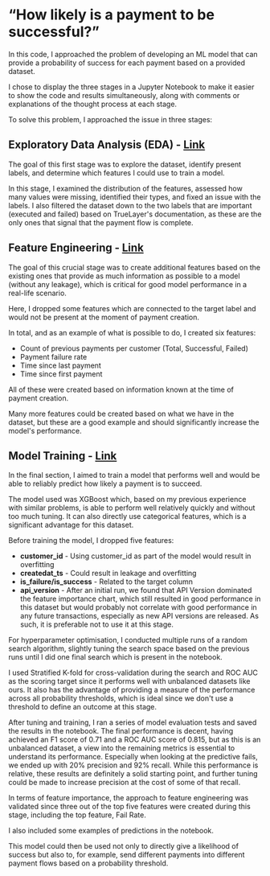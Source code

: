 # “How likely is a payment to be successful?”

In this code, I approached the problem of developing an ML model that can provide a probability of success for each payment based on a provided dataset.

I chose to display the three stages in a Jupyter Notebook to make it easier to show the code and results simultaneously, along with comments or explanations of the thought process at each stage.

To solve this problem, I approached the issue in three stages:

## Exploratory Data Analysis (EDA) - [Link](https://github.com/ricardoamferreira/TrueLayer/blob/224cea19b76481bc34327fcb7797a2fa34ed2dfe/EDA.ipynb)

The goal of this first stage was to explore the dataset, identify present labels, and determine which features I could use to train a model.

In this stage, I examined the distribution of the features, assessed how many values were missing, identified their types, and fixed an issue with the labels. I also filtered the dataset down to the two labels that are important (executed and failed) based on TrueLayer's documentation, as these are the only ones that signal that the payment flow is complete.

## Feature Engineering - [Link](https://github.com/ricardoamferreira/TrueLayer/blob/224cea19b76481bc34327fcb7797a2fa34ed2dfe/Feature_Engineering.ipynb)

The goal of this crucial stage was to create additional features based on the existing ones that provide as much information as possible to a model (without any leakage), which is critical for good model performance in a real-life scenario.

Here, I dropped some features which are connected to the target label and would not be present at the moment of payment creation. 

In total, and as an example of what is possible to do, I created six features:
- Count of previous payments per customer (Total, Successful, Failed)
- Payment failure rate
- Time since last payment
- Time since first payment

All of these were created based on information known at the time of payment creation.

Many more features could be created based on what we have in the dataset, but these are a good example and should significantly increase the model's performance.

## Model Training - [Link](https://github.com/ricardoamferreira/TrueLayer/blob/224cea19b76481bc34327fcb7797a2fa34ed2dfe/Model_Training.ipynb)

In the final section, I aimed to train a model that performs well and would be able to reliably predict how likely a payment is to succeed. 
    
The model used was XGBoost which, based on my previous experience with similar problems, is able to perform well relatively quickly and without too much tuning. It can also directly use categorical features, which is a significant advantage for this dataset.

Before training the model, I dropped five features:
- **customer_id** - Using customer_id as part of the model would result in overfitting
- **createdat_ts** - Could result in leakage and overfitting
- **is_failure/is_success** - Related to the target column
- **api_version** - After an initial run, we found that API Version dominated the feature importance chart, which still resulted in good performance in this dataset but would probably not correlate with good performance in any future transactions, especially as new API versions are released. As such, it is preferable not to use it at this stage.

For hyperparameter optimisation, I conducted multiple runs of a random search algorithm, slightly tuning the search space based on the previous runs until I did one final search which is present in the notebook.

I used Stratified K-fold for cross-validation during the search and ROC AUC as the scoring target since it performs well with unbalanced datasets like ours. It also has the advantage of providing a measure of the performance across all probability thresholds, which is ideal since we don't use a threshold to define an outcome at this stage.

After tuning and training, I ran a series of model evaluation tests and saved the results in the notebook.
The final performance is decent, having achieved an F1 score of 0.71 and a ROC AUC score of 0.815, but as this is an unbalanced dataset, a view into the remaining metrics is essential to understand its performance. Especially when looking at the predictive fails, we ended up with 20% precision and 92% recall. While this performance is relative, these results are definitely a solid starting point, and further tuning could be made to increase precision at the cost of some of that recall. 

In terms of feature importance, the approach to feature engineering was validated since three out of the top five features were created during this stage, including the top feature, Fail Rate.

I also included some examples of predictions in the notebook.

This model could then be used not only to directly give a likelihood of success but also to, for example, send different payments into different payment flows based on a probability threshold.

